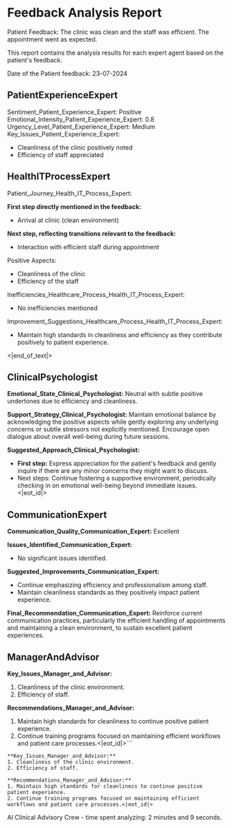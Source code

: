 # Feedback Analysis Report

Patient Feedback: The clinic was clean and the staff was efficient. The appointment went as expected.

This report contains the analysis results for each expert agent based on the patient's feedback.

Date of the Patient feedback: 23-07-2024

## PatientExperienceExpert

Sentiment_Patient_Experience_Expert: Positive
Emotional_Intensity_Patient_Experience_Expert: 0.8
Urgency_Level_Patient_Experience_Expert: Medium
Key_Issues_Patient_Experience_Expert:
- Cleanliness of the clinic positively noted
- Efficiency of staff appreciated
## HealthITProcessExpert

Patient_Journey_Health_IT_Process_Expert:

**First step directly mentioned in the feedback:**
- Arrival at clinic (clean environment)

**Next step, reflecting transitions relevant to the feedback:**
- Interaction with efficient staff during appointment

Positive Aspects:
- Cleanliness of the clinic
- Efficiency of the staff

Inefficiencies_Healthcare_Process_Health_IT_Process_Expert:
- No inefficiencies mentioned

Improvement_Suggestions_Healthcare_Process_Health_IT_Process_Expert:
- Maintain high standards in cleanliness and efficiency as they contribute positively to patient experience.
  
<|end_of_text|>
## ClinicalPsychologist

**Emotional_State_Clinical_Psychologist:** Neutral with subtle positive undertones due to efficiency and cleanliness.

**Support_Strategy_Clinical_Psychologist:** Maintain emotional balance by acknowledging the positive aspects while gently exploring any underlying concerns or subtle stressors not explicitly mentioned. Encourage open dialogue about overall well-being during future sessions.
    
**Suggested_Approach_Clinical_Psychologist:**
- **First step:** Express appreciation for the patient's feedback and gently inquire if there are any minor concerns they might want to discuss.
- Next steps: Continue fostering a supportive environment, periodically checking in on emotional well-being beyond immediate issues.<|eot_id|>
## CommunicationExpert

**Communication_Quality_Communication_Expert:** Excellent

**Issues_Identified_Communication_Expert:**
- No significant issues identified.

**Suggested_Improvements_Communication_Expert:**
- Continue emphasizing efficiency and professionalism among staff.
- Maintain cleanliness standards as they positively impact patient experience.

**Final_Recommendation_Communication_Expert:** Reinforce current communication practices, particularly the efficient handling of appointments and maintaining a clean environment, to sustain excellent patient experiences.
## ManagerAndAdvisor

**Key_Issues_Manager_and_Advisor:**
1. Cleanliness of the clinic environment.
2. Efficiency of staff.

**Recommendations_Manager_and_Advisor:**
1. Maintain high standards for cleanliness to continue positive patient experience.
2. Continue training programs focused on maintaining efficient workflows and patient care processes.<|eot_id|>```
```plaintext
**Key_Issues_Manager_and_Advisor:**
1. Cleanliness of the clinic environment.
2. Efficiency of staff.

**Recommendations_Manager_and_Advisor:**
1. Maintain high standards for cleanliness to continue positive patient experience.
2. Continue training programs focused on maintaining efficient workflows and patient care processes.<|eot_id|>
```

AI Clinical Advisory Crew - time spent analyzing: 2 minutes and 9 seconds.
